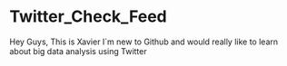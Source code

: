 # Twitter_Check_Feed

Hey Guys, This is Xavier I´m new to Github and would really like to learn about big data analysis using Twitter
